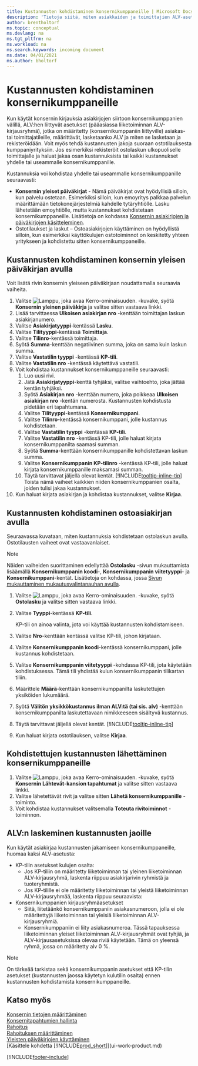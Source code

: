 ```yaml
---
title: Kustannusten kohdistaminen konsernikumppaneille | Microsoft Docs
description: 'Tietoja siitä, miten asiakkaiden ja toimittajien ALV-asetukset ohjaavat ALV:n laskemista.'
author: brentholtorf
ms.topic: conceptual
ms.devlang: na
ms.tgt_pltfrm: na
ms.workload: na
ms.search.keywords: incoming document
ms.date: 04/01/2021
ms.author: bholtorf
---
```

# <a name="allocate-costs-to-intercompany-partners"></a><a name="allocate-costs-to-intercompany-partners"></a>Kustannusten kohdistaminen konsernikumppaneille
Kun käytät konsernin kirjauksia asiakirjojen siirtoon konsernikumppanien välillä, ALV:hen liittyvät asetukset (pääasiassa liiketoiminnan ALV-kirjausryhmä), jotka on määritetty (konsernikumppaniin liittyville) asiakas- tai toimittajatileille, määrittävät, lasketaanko ALV ja miten se lasketaan ja rekisteröidään. Voit myös tehdä kustannusten jakoja suoraan ostotilauksesta kumppaniyrityksiin. Jos esimerkiksi rekisteröit ostolaskun ulkopuoliselle toimittajalle ja haluat jakaa osan kustannuksista tai kaikki kustannukset yhdelle tai useammalle konsernikumppanille.

Kustannuksia voi kohdistaa yhdelle tai useammalle konsernikumppanille seuraavasti:

* **Konsernin yleiset päiväkirjat** - Nämä päiväkirjat ovat hyödyllisiä silloin, kun palvelu ostetaan. Esimerkiksi silloin, kun emoyritys palkkaa palvelun määrittämään tietokonejärjestelmiä kahdelle tytäryhtiölle. Lasku lähetetään emoyhtiölle, mutta kustannukset kohdistetaan konsernikumppaneille. Lisätietoja on kohdassa [Konsernin asiakirjojen ja päiväkirjojen käsitteleminen](intercompany-how-work-documents-journals.md).
* Ostotilaukset ja laskut – Ostoasiakirjojen käyttäminen on hyödyllistä silloin, kun esimerkiksi käyttökulujen ostotoiminnot on keskitetty yhteen yritykseen ja kohdistettu sitten konsernikumppaneille.

## <a name="to-allocate-costs-using-an-intercompany-general-journal"></a><a name="to-allocate-costs-using-an-intercompany-general-journal"></a>Kustannusten kohdistaminen konsernin yleisen päiväkirjan avulla
Voit lisätä rivin konsernin yleiseen päiväkirjaan noudattamalla seuraavia vaiheita. 

1. Valitse ![Lamppu, joka avaa Kerro-ominaisuuden.](media/ui-search/search_small.png "Kerro, mitä haluat tehdä") -kuvake, syötä **Konsernin yleinen päiväkirja** ja valitse sitten vastaava linkki.
2. Lisää tarvittaessa **Ulkoisen asiakirjan nro** -kenttään toimittajan laskun asiakirjanumero.
3. Valitse **Asiakirjatyyppi**-kentässä **Lasku**.
4. Valitse **Tilityyppi**-kentässä **Toimittaja**.
5. Valitse **Tilinro**-kentässä toimittaja.
6. Syötä **Summa**-kenttään negatiivinen summa, joka on sama kuin laskun summa.
7. Valitse **Vastatilin tyyppi** -kentässä **KP-tili**.
8. Valitse **Vastatilin nro** -kentässä käytettävä vastatili.
9. Voit kohdistaa kustannukset konsernikumppaneille seuraavasti:
   1. Luo uusi rivi.
   2. Jätä **Asiakirjatyyppi**-kenttä tyhjäksi, valitse vaihtoehto, joka jättää kentän tyhjäksi.
   3. Syötä **Asiakirjan nro** -kenttään numero, joka poikkeaa **Ulkoisen asiakirjan nro** -kentän numerosta. Kustannusten kohdistusta pidetään eri tapahtumana.
   4. Valitse **Tilityyppi**-kentässä **Konsernikumppani**.
   5. Valitse **Tilinro**-kentässä konsernikumppani, jolle kustannus kohdistetaan.
   6. Valitse **Vastatilin tyyppi** -kentässä **KP-tili**.
   7. Valitse **Vastatilin nro** -kentässä KP-tili, jolle haluat kirjata konsernikumppanilta saamasi summan.
   1. Syötä **Summa**-kenttään konsernikumppanille kohdistettavan laskun summa.
   1. Valitse **Konsernikumppanin KP-tilinro** -kentässä KP-tili, jolle haluat kirjata konsernikumppanille maksamasi summan. 
   1. Täytä tarvittavat jäljellä olevat kentät. [!INCLUDE[tooltip-inline-tip](includes/tooltip-inline-tip_md.md)] Toista nämä vaiheet kaikkien niiden konsernikumppanien osalta, joiden tulisi jakaa kustannukset.
1. Kun haluat kirjata asiakirjan ja kohdistaa kustannukset, valitse **Kirjaa**.  

## <a name="to-allocate-costs-using-a-purchase-document"></a><a name="to-allocate-costs-using-a-purchase-document"></a>Kustannusten kohdistaminen ostoasiakirjan avulla
Seuraavassa kuvataan, miten kustannuksia kohdistetaan ostolaskun avulla. Ostotilausten vaiheet ovat vastaavanlaiset.

> [!NOTE]
> Näiden vaiheiden suorittaminen edellyttää **Ostolasku** -sivun mukauttamista lisäämällä **Konsernikumppanin koodi**-, **Konsernikumppanin viitetyyppi**- ja **Konsernikumppani**-kentät. Lisätietoja on kohdassa, jossa [Sivun mukauttaminen mukautusvalintanauhan avulla](ui-personalization-user.md#to-start-personalizing-a-page-through-the-personalizing-banner).

1. Valitse ![Lamppu, joka avaa Kerro-ominaisuuden.](media/ui-search/search_small.png "Kerro, mitä haluat tehdä") -kuvake, syötä **Ostolasku** ja valitse sitten vastaava linkki.
2. Valitse **Tyyppi**-kentässä **KP-tili**.
   
   KP-tili on ainoa valinta, jota voi käyttää kustannusten kohdistamiseen.  
1. Valitse **Nro**-kenttään kentässä valitse KP-tili, johon kirjataan.
1. Valitse **Konsernikumppanin koodi**-kentässä konsernikumppani, jolle kustannus kohdistetaan.
1. Valitse **Konsernikumppanin viitetyyppi** -kohdassa KP-tili, jota käytetään kohdistuksessa. Tämä tili yhdistää kulun konsernikumppanin tilikartan tiliin.
1. Määrittele **Määrä**-kenttään konsernikumppanilta laskutettujen yksiköiden lukumäärä.
1. Syötä **Välitön yksikkökustannus ilman ALV:tä (tai sis. alv)** -kenttään konsernikumppanilta laskutettavaan nimikkeeseen sisältyvä kustannus.
1. Täytä tarvittavat jäljellä olevat kentät. [!INCLUDE[tooltip-inline-tip](includes/tooltip-inline-tip_md.md)] 
1. Kun haluat kirjata ostotilauksen, valitse **Kirjaa**.

## <a name="to-send-the-allocated-costs-to-intercompany-partners"></a><a name="to-send-the-allocated-costs-to-intercompany-partners"></a>Kohdistettujen kustannusten lähettäminen konsernikumppaneille
1. Valitse ![Lamppu, joka avaa Kerro-ominaisuuden.](media/ui-search/search_small.png "Kerro, mitä haluat tehdä") -kuvake, syötä **Konsernin Lähtevät-kansion tapahtumat** ja valitse sitten vastaava linkki.
2. Valitse lähetettävät rivit ja valitse sitten **Lähetä konsernikumppanille** -toiminto. 
3. Voit kohdistaa kustannukset valitsemalla **Toteuta rivitoiminnot** -toiminnon.

## <a name="calculating-vat-for-cost-distributions"></a><a name="calculating-vat-for-cost-distributions"></a>ALV:n laskeminen kustannusten jaoille
Kun käytät asiakirjaa kustannusten jakamiseen konsernikumppaneille, huomaa kaksi ALV-asetusta: 
* KP-tilin asetukset kulujen osalta:
   * Jos KP-tiliin on määritetty liiketoiminnan tai yleinen liiketoiminnan ALV-kirjausryhmä, laskenta riippuu asiakirjarivin ryhmistä ja tuoteryhmistä.
   * Jos KP-tilille ei ole määritetty liiketoiminnan tai yleistä liiketoiminnan ALV-kirjausryhmää, laskenta riippuu seuraavista:
* Konsernikumppanien kirjausryhmäasetukset
   * Siitä, liitetäänkö konsernikumppaniin asiakasnumeroon, jolla ei ole määritettyjä liiketoiminnan tai yleisiä liiketoiminnan ALV-kirjausryhmiä.
   * Konsernikumppaniin ei liity asiakasnumeroa. Tässä tapauksessa liiketoiminnan yleiset liiketoiminnan ALV-kirjausryhmät ovat tyhjiä, ja ALV-kirjausasetuksissa olevaa riviä käytetään. Tämä on yleensä ryhmä, jossa on määritetty alv 0 %.

> [!NOTE]
> On tärkeää tarkistaa sekä konsernikumppanin asetukset että KP-tilin asetukset (kustannusten jaossa käytetyn kulutilin osalta) ennen kustannusten kohdistamista konsernikumppaneille.

## <a name="see-also"></a><a name="see-also"></a>Katso myös
[Konsernin tietojen määrittäminen](intercompany-how-setup.md)  
[Konsernitapahtumien hallinta](intercompany-manage.md)  
[Rahoitus](finance.md)  
[Rahoituksen määrittäminen](finance-setup-finance.md)  
[Yleisten päiväkirjojen käyttäminen](ui-work-general-journals.md)  
[Käsittele kohdetta [!INCLUDE[prod_short](includes/prod_short.md)]](ui-work-product.md)

[!INCLUDE[footer-include](includes/footer-banner.md)]
